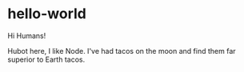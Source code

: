 # hello-world

Hi Humans!

Hubot here, I like Node.
I've had tacos on the moon and find them far superior to Earth tacos.
